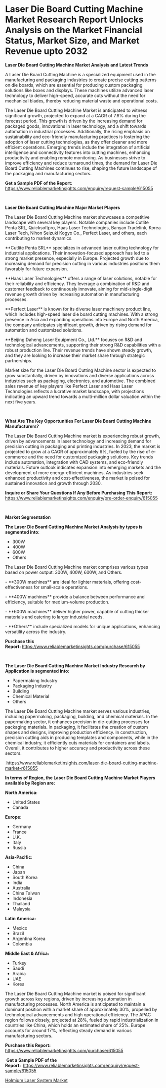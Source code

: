 <p><h1>Laser Die Board Cutting Machine Market Research Report Unlocks Analysis on the Market Financial Status, Market Size, and Market Revenue upto 2032</h1></p><p><strong>Laser Die Board Cutting Machine Market Analysis and Latest Trends</strong></p>
<p><p>A Laser Die Board Cutting Machine is a specialized equipment used in the manufacturing and packaging industries to create precise cutting patterns on die boards, which are essential for producing custom packaging solutions like boxes and displays. These machines utilize advanced laser technology to deliver high-speed, accurate cuts without the need for mechanical blades, thereby reducing material waste and operational costs.</p><p>The Laser Die Board Cutting Machine Market is anticipated to witness significant growth, projected to expand at a CAGR of 7.9% during the forecast period. This growth is driven by the increasing demand for packaged goods, innovations in laser technology, and a shift towards automation in industrial processes. Additionally, the rising emphasis on sustainability and eco-friendly manufacturing practices is fostering the adoption of laser cutting technologies, as they offer cleaner and more efficient operations. Emerging trends include the integration of artificial intelligence and connectivity features into cutting machines, enhancing productivity and enabling remote monitoring. As businesses strive to improve efficiency and reduce turnaround times, the demand for Laser Die Board Cutting Machines continues to rise, shaping the future landscape of the packaging and manufacturing sectors.</p></p>
<p><strong>Get a Sample PDF of the Report:&nbsp;</strong> <a href="https://www.reliablemarketinsights.com/enquiry/request-sample/615055?utm_campaign=3184&utm_medium=2&utm_source=Github&utm_content=ia&utm_term=24032025&utm_id=laser-die-board-cutting-machine">https://www.reliablemarketinsights.com/enquiry/request-sample/615055</a></p>
<p>&nbsp;</p>
<p><strong>Laser Die Board Cutting Machine Major Market Players</strong></p>
<p><p>The Laser Die Board Cutting Machine market showcases a competitive landscape with several key players. Notable companies include Cutlite Penta SRL, Quicksoftpro, Haas Laser Technologies, Banyan Tradelink, Korea Laser Tech, Nihon Seizuki Kogyo Co., Perfect Laser, and others, each contributing to market dynamics.</p><p>**Cutlite Penta SRL** specializes in advanced laser cutting technology for industrial applications. Their innovation-focused approach has led to a strong market presence, especially in Europe. Projected growth due to increasing demand for precision cutting in various industries positions them favorably for future expansion.</p><p>**Haas Laser Technologies** offers a range of laser solutions, notable for their reliability and efficiency. They leverage a combination of R&D and customer feedback to continuously innovate, aiming for mid-single-digit revenue growth driven by increasing automation in manufacturing processes.</p><p>**Perfect Laser** is known for its diverse laser machinery product line, which includes high-speed laser die board cutting machines. With a strong presence in Asia and expanding operations into Europe and North America, the company anticipates significant growth, driven by rising demand for automation and customized solutions.</p><p>**Beijing Daheng Laser Equipment Co., Ltd.** focuses on R&D and technological advancements, supporting their strong R&D capabilities with a robust production line. Their revenue trends have shown steady growth, and they are looking to increase their market share through strategic partnerships.</p><p>Market size for the Laser Die Board Cutting Machine sector is expected to grow substantially, driven by innovations and diverse applications across industries such as packaging, electronics, and automotive. The combined sales revenue of key players like Perfect Laser and Haas Laser Technologies reflects a lucrative market landscape, with projections indicating an upward trend towards a multi-million dollar valuation within the next five years.</p></p>
<p>&nbsp;</p>
<p><strong>What Are The Key Opportunities For Laser Die Board Cutting Machine Manufacturers?</strong></p>
<p><p>The Laser Die Board Cutting Machine market is experiencing robust growth, driven by advancements in laser technology and increasing demand for precision cutting in packaging and printing industries. In 2023, the market is projected to grow at a CAGR of approximately 6%, fueled by the rise of e-commerce and the need for customized packaging solutions. Key trends include automation, integration with CAD systems, and eco-friendly materials. Future outlook indicates expansion into emerging markets and the development of more energy-efficient machines. As industries seek enhanced productivity and cost-effectiveness, the market is poised for sustained innovation and growth through 2030.</p></p>
<p><strong>Inquire or Share Your Questions If Any Before Purchasing This Report:</strong> <a href="https://www.reliablemarketinsights.com/enquiry/pre-order-enquiry/615055?utm_campaign=3184&utm_medium=2&utm_source=Github&utm_content=ia&utm_term=24032025&utm_id=laser-die-board-cutting-machine">https://www.reliablemarketinsights.com/enquiry/pre-order-enquiry/615055</a></p>
<p>&nbsp;</p>
<p><strong>Market Segmentation</strong></p>
<p><strong>The Laser Die Board Cutting Machine Market Analysis by types is segmented into:</strong></p>
<p><ul><li>300W</li><li>400W</li><li>600W</li><li>Others</li></ul></p>
<p><p>The Laser Die Board Cutting Machine market comprises various types based on power output: 300W, 400W, 600W, and Others. </p><p>- **300W machines** are ideal for lighter materials, offering cost-effectiveness for small-scale operations.</p><p>- **400W machines** provide a balance between performance and efficiency, suitable for medium-volume production.</p><p>- **600W machines** deliver higher power, capable of cutting thicker materials and catering to larger industrial needs.</p><p>- **Others** include specialized models for unique applications, enhancing versatility across the industry.</p></p>
<p><strong>Purchase this Report:&nbsp;</strong><a href="https://www.reliablemarketinsights.com/purchase/615055?utm_campaign=3184&utm_medium=2&utm_source=Github&utm_content=ia&utm_term=24032025&utm_id=laser-die-board-cutting-machine">https://www.reliablemarketinsights.com/purchase/615055</a></p>
<p>&nbsp;</p>
<p><strong>The Laser Die Board Cutting Machine Market Industry Research by Application is segmented into:</strong></p>
<p><ul><li>Papermaking Industry</li><li>Packaging Industry</li><li>Building</li><li>Chemical Material</li><li>Others</li></ul></p>
<p><p>The Laser Die Board Cutting Machine market serves various industries, including papermaking, packaging, building, and chemical materials. In the papermaking sector, it enhances precision in die-cutting processes for packaging materials. In packaging, it facilitates the creation of custom shapes and designs, improving production efficiency. In construction, precision cutting aids in producing templates and components, while in the chemical industry, it efficiently cuts materials for containers and labels. Overall, it contributes to higher accuracy and productivity across these sectors.</p></p>
<p><a href="https://www.reliablemarketinsights.com/laser-die-board-cutting-machine-market-r615055?utm_campaign=3184&utm_medium=2&utm_source=Github&utm_content=ia&utm_term=24032025&utm_id=laser-die-board-cutting-machine">&nbsp;https://www.reliablemarketinsights.com/laser-die-board-cutting-machine-market-r615055</a></p>
<p><strong>In terms of Region, the Laser Die Board Cutting Machine Market Players available by Region are:</strong></p>
<p>
    <p> <strong> North America: </strong>
        <ul>
            <li>United States</li>
            <li>Canada</li>
        </ul>
        </p> 
    <p> <strong> Europe: </strong>
        <ul>
            <li>Germany</li>
            <li>France</li>
            <li>U.K.</li>
            <li>Italy</li>
            <li>Russia</li>
        </ul>
        </p> 
    <p> <strong> Asia-Pacific: </strong>
        <ul>
            <li>China</li>
            <li>Japan</li>
            <li>South Korea</li>
            <li>India</li>
            <li>Australia</li>
            <li>China Taiwan</li>
            <li>Indonesia</li>
            <li>Thailand</li>
            <li>Malaysia</li>
        </ul>
        </p> 
    <p> <strong> Latin America: </strong>
        <ul>
            <li>Mexico</li>
            <li>Brazil</li>
            <li>Argentina Korea</li>
            <li>Colombia</li>
        </ul>
        </p> 
    <p> <strong> Middle East & Africa: </strong>
        <ul>
            <li>Turkey</li>
            <li>Saudi</li>
            <li>Arabia</li>
            <li>UAE</li>
            <li>Korea</li>
        </ul>
    </p>
    </p>
<p><p>The Laser Die Board Cutting Machine market is poised for significant growth across key regions, driven by increasing automation in manufacturing processes. North America is anticipated to maintain a dominant position with a market share of approximately 30%, propelled by technological advancements and high operational efficiency. The APAC region follows closely, projected at 28%, fueled by rapid industrialization in countries like China, which holds an estimated share of 25%. Europe accounts for around 17%, reflecting steady demand in various manufacturing sectors.</p></p>
<p><strong>Purchase this Report: </strong><a href="https://www.reliablemarketinsights.com/purchase/615055?utm_campaign=3184&utm_medium=2&utm_source=Github&utm_content=ia&utm_term=24032025&utm_id=laser-die-board-cutting-machine">https://www.reliablemarketinsights.com/purchase/615055</a></p>
<p>&nbsp;<strong>Get a Sample PDF of the Report:&nbsp;&nbsp;</strong><a href="https://www.reliablemarketinsights.com/enquiry/request-sample/615055?utm_campaign=3184&utm_medium=2&utm_source=Github&utm_content=ia&utm_term=24032025&utm_id=laser-die-board-cutting-machine">https://www.reliablemarketinsights.com/enquiry/request-sample/615055</a></p>
<p><strong></strong></p>
<p><p><a href="https://github.com/sirayedantte/Market-Research-Report-List-1/blob/main/holmium-laser-system-market.md?utm_campaign=3184&utm_medium=2&utm_source=Github&utm_content=ia&utm_term=24032025&utm_id=laser-die-board-cutting-machine">Holmium Laser System Market</a></p></p>